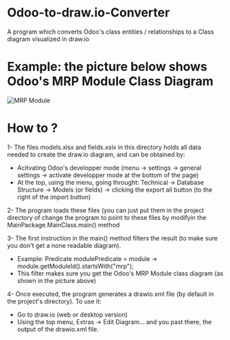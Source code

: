# Odoo-to-draw.io-Converter
A program which converts Odoo's class entities / relationships to a Class diagram visualized in draw.io

# Example: the picture below shows Odoo's MRP Module Class Diagram
![MRP Module](https://github.com/mssm199996/Odoo-to-draw.io-Converter/blob/master/MRP%20Diagram.png)

# How to ?
1- The files models.xlsx and fields.xslx in this directory holds all data needed to create the draw.io diagram, and can be obtained by:
  - Acitvating Odoo's developper mode (menu -> settings -> general settings -> activate developper mode at the bottom of the page)
  - At the top, using the menu, going throught: Technical -> Database Structure -> Models (or fields) -> clicking the export all button (to the right of the import button)

2- The program loads these files (you can just put them in the project directory of change the program to point to these files by modifyin the MainPackage.MainClass.main() method

3- The first instruction in the main() method filters the result (to make sure you don't get a none readable diagram).
  - Example: Predicate<Module> modulePredicate = module -> module.getModuleId().startsWith("mrp");
  - This filter makes sure you get the Odoo's MRP Module class diagram (as shown in the picture above)

4- Once executed, the program generates a drawio.xml file (by default in the project's directory). To use it:
  - Go to draw.io (web or desktop version)
  - Using the top menu, Extras -> Edit Diagram... and you past there, the output of the drawio.xml file.

